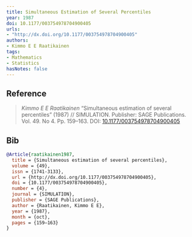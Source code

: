 ```yaml
---
title: Simultaneous Estimation of Several Percentiles
year: 1987
doi: 10.1177/003754978704900405
urls:
- "http://dx.doi.org/10.1177/003754978704900405"
authors:
- Kimmo E E Raatikainen
tags:
- Mathematics
- Statistics
hasNotes: false
---
```


## Reference

> <i>Kimmo E E Raatikainen</i> “Simultaneous estimation of several percentiles” (1987) // SIMULATION. Publisher: SAGE Publications. Vol.&nbsp;49. No&nbsp;4. Pp.&nbsp;159–163. DOI:&nbsp;<a href='https://doi.org/10.1177/003754978704900405'>10.1177/003754978704900405</a>

## Bib

```bib
@Article{raatikainen1987,
  title = {Simultaneous estimation of several percentiles},
  volume = {49},
  issn = {1741-3133},
  url = {http://dx.doi.org/10.1177/003754978704900405},
  doi = {10.1177/003754978704900405},
  number = {4},
  journal = {SIMULATION},
  publisher = {SAGE Publications},
  author = {Raatikainen, Kimmo E E},
  year = {1987},
  month = {oct},
  pages = {159–163}
}
```
